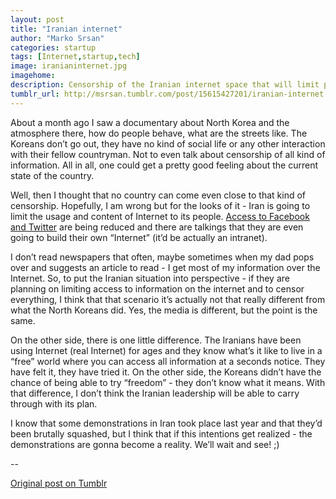 ```yaml
---
layout: post
title: "Iranian internet"
author: "Marko Srsan"
categories: startup
tags: [Internet,startup,tech]
image: iranianinternet.jpg
imagehome: 
description: Censorship of the Iranian internet space that will limit people's access to information.
tumblr_url: http://msrsan.tumblr.com/post/15615427201/iranian-internet
---
```

About a month ago I saw a documentary about North Korea and the atmosphere there, how do people behave, what are the streets like. The Koreans don’t go out, they have no kind of social life or any other interaction with their fellow countryman. Not to even talk about censorship of all kind of information. All in all, one could get a pretty good feeling about the current state of the country.

Well, then I thought that no country can come even close to that kind of censorship. Hopefully, I am wrong but for the looks of it - Iran is going to limit the usage and content of Internet to its people. [Access to Facebook and Twitter](https://mashable.com/2012/01/06/iran-intranet-tests/#uuk70dsLTmqD) are being reduced and there are talkings that they are even going to build their own “Internet” (it’d be actually an intranet). 

I don’t read newspapers that often, maybe sometimes when my dad pops over and suggests an article to read - I get most of my information over the Internet. So, to put the Iranian situation into perspective - if they are planning on limiting access to information on the internet and to censor everything, I think that that scenario it’s actually not that really different from what the North Koreans did. Yes, the media is different, but the point is the same. 

On the other side, there is one little difference. The Iranians have been using Internet (real Internet) for ages and they know what’s it like to live in a “free” world where you can access all information at a seconds notice. They have felt it, they have tried it. On the other side, the Koreans didn’t have the chance of being able to try “freedom” - they don’t know what it means. With that difference, I don’t think the Iranian leadership will be able to carry through with its plan. 

I know that some demonstrations in Iran took place last year and that they’d been brutally squashed, but I think that if this intentions get realized - the demonstrations are gonna become a reality. We’ll wait and see! ;)

--

[Original post on Tumblr](http://msrsan.tumblr.com/post/15615427201/iranian-internet)
